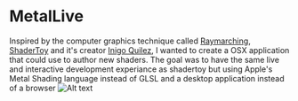 # MetalLive
Inspired by the computer graphics technique called [Raymarching](https://computergraphics.stackexchange.com/questions/161/what-is-ray-marching-is-sphere-tracing-the-same-thing), [ShaderToy](https://www.shadertoy.com/) and it's creator [Inigo Quilez](https://iquilezles.org/), I wanted to create a OSX application that could use to author new shaders. The goal was to have the same live and interactive development experiance as shadertoy but using Apple's Metal Shading language instead of GLSL and a desktop application instead of a browser
![Alt text](MetalLiveDemo.gif)
